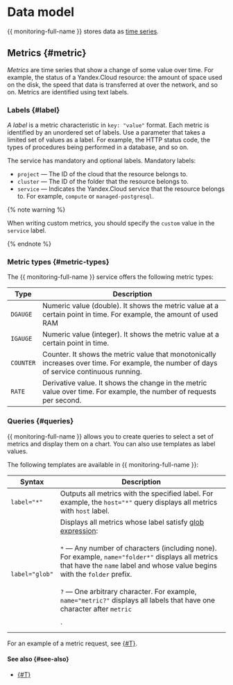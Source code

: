 # Data model

{{ monitoring-full-name }} stores data as [time series](https://en.wikipedia.org/wiki/Time_series).

## Metrics {#metric}

_Metrics_ are time series that show a change of some value over time. For example, the status of a Yandex.Cloud resource: the amount of space used on the disk, the speed that data is transferred at over the network, and so on. Metrics are identified using text labels.

### Labels {#label}

_A label_ is a metric characteristic in `key: "value"` format. Each metric is identified by an unordered set of labels. Use a parameter that takes a limited set of values as a label. For example, the HTTP status code, the types of procedures being performed in a database, and so on.

The service has mandatory and optional labels. Mandatory labels:

- `project` — The ID of the cloud that the resource belongs to.
- `cluster` — The ID of the folder that the resource belongs to.
- `service` — Indicates the Yandex.Cloud service that the resource belongs to. For example, `compute` or `managed-postgresql`.

{% note warning %}

When writing custom metrics, you should specify the `custom` value in the `service` label.

{% endnote %}

### Metric types {#metric-types}

The {{ monitoring-full-name }} service offers the following metric types:

| Type | Description |
| ----- | ----- |
| `DGAUGE` | Numeric value (double). It shows the metric value at a certain point in time. For example, the amount of used RAM |
| `IGAUGE` | Numeric value (integer). It shows the metric value at a certain point in time. |
| `COUNTER` | Counter. It shows the metric value that monotonically increases over time. For example, the number of days of service continuous running. |
| `RATE` | Derivative value. It shows the change in the metric value over time. For example, the number of requests per second. |

### Queries {#queries}

{{ monitoring-full-name }} allows you to create queries to select a set of metrics and display them on a chart. You can also use templates as label values.

The following templates are available in {{ monitoring-full-name }}:

| Syntax | Description |
| ----- | ----- |
| `label="*"` | Outputs all metrics with the specified label. For example, the `host="*"` query displays all metrics with `host` label. |
| `label="glob"` | Displays all metrics whose label satisfy [glob expression](https://en.wikipedia.org/wiki/Glob_(programming)):<br/><br/>`*` — Any number of characters (including none). For example, `name="folder*"` displays all metrics that have the `name` label and whose value begins with the `folder` prefix.<br/><br/>`?` — One arbitrary character. For example, `name="metric?"` displays all labels that have one character after `metric`<br/><br/>`|` — All specified options. For example, `name="metric1|metric2"` displays two metrics with label values `metric1` and `metric2`. |

For an example of a metric request, see [{#T}](../operations/chart/create-query.md).

#### See also {#see-also}

- [{#T}](visualization/index.md)

